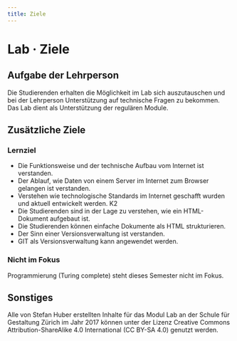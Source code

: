 ```yaml
---
title: Ziele
---
```


# Lab · Ziele

## Aufgabe der Lehrperson

Die Studierenden erhalten die Möglichkeit im Lab sich auszutauschen und bei der Lehrperson Unterstützung auf technische Fragen zu bekommen. Das Lab dient als Unterstützung der regulären Module.

## Zusätzliche Ziele

### Lernziel

* Die Funktionsweise und der technische Aufbau vom Internet ist verstanden.
* Der Ablauf, wie Daten von einem Server im Internet zum Browser gelangen ist verstanden.
* Verstehen wie technologische Standards im Internet geschafft wurden und aktuell entwickelt werden. K2
* Die Studierenden sind in der Lage zu verstehen, wie ein HTML-Dokument aufgebaut ist.
* Die Studierenden können einfache Dokumente als HTML strukturieren.
* Der Sinn einer Versionsverwaltung ist verstanden.
* GIT als Versionsverwaltung kann angewendet werden.

### Nicht im Fokus

Programmierung (Turing complete) steht dieses Semester nicht im Fokus.

## Sonstiges

Alle von Stefan Huber erstellten Inhalte für das Modul Lab an der Schule für Gestaltung Zürich im Jahr 2017 können unter der Lizenz Creative Commons Attribution-ShareAlike 4.0 International (CC BY-SA 4.0) genutzt werden.
